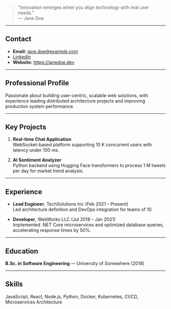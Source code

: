> "Innovation emerges when you align technology with real user needs."  
> — Jane Doe

---

## Contact

- **Email:** jane.doe@example.com  
- [LinkedIn](https://linkedin.com/in/janedoe)  
- **Website:** https://janedoe.dev

---

## Professional Profile

Passionate about building user-centric, scalable web solutions, with experience leading distributed architecture projects and improving production system performance.

---

## Key Projects

1. **Real-time Chat Application**  
   WebSocket-based platform supporting 10 K concurrent users with latency under 100 ms.

2. **AI Sentiment Analyzer**  
   Python backend using Hugging Face transformers to process 1 M tweets per day for market trend analysis.

---

## Experience

- **Lead Engineer**, TechSolutions Inc (Feb 2021 – Present)  
  Led architecture definition and DevOps integration for teams of 10.

- **Developer**, WebWorks LLC (Jul 2018 – Jan 2021)  
  Implemented .NET Core microservices and optimized database queries, accelerating response times by 50%.

---

## Education

**B.Sc. in Software Engineering** — University of Somewhere (2018)

---

## Skills

JavaScript, React, Node.js, Python, Docker, Kubernetes, CI/CD, Microservices Architecture
